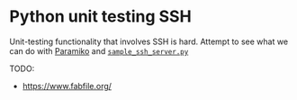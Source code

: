 # Python unit testing SSH

Unit-testing functionality that involves SSH is hard. Attempt to see what we can do with
[Paramiko](https://docs.paramiko.org/en/3.3/api/server.html)
and
[`sample_ssh_server.py`](https://gist.github.com/cschwede/3e2c025408ab4af531651098331cce45)

TODO:

- https://www.fabfile.org/
